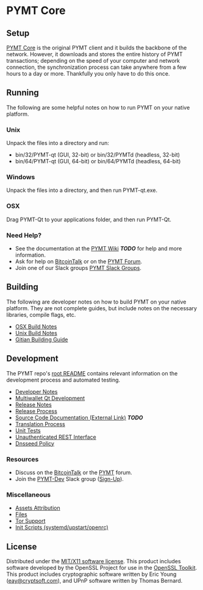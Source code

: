 PYMT Core
=====================

Setup
---------------------
[PYMT Core](http://PYMT.org/wallet) is the original PYMT client and it builds the backbone of the network. However, it downloads and stores the entire history of PYMT transactions; depending on the speed of your computer and network connection, the synchronization process can take anywhere from a few hours to a day or more. Thankfully you only have to do this once.

Running
---------------------
The following are some helpful notes on how to run PYMT on your native platform.

### Unix

Unpack the files into a directory and run:

- bin/32/PYMT-qt (GUI, 32-bit) or bin/32/PYMTd (headless, 32-bit)
- bin/64/PYMT-qt (GUI, 64-bit) or bin/64/PYMTd (headless, 64-bit)

### Windows

Unpack the files into a directory, and then run PYMT-qt.exe.

### OSX

Drag PYMT-Qt to your applications folder, and then run PYMT-Qt.

### Need Help?

* See the documentation at the [PYMT Wiki](https://en.bitcoin.it/wiki/Main_Page) ***TODO***
for help and more information.
* Ask for help on [BitcoinTalk](https://bitcointalk.org/index.php?topic=1262920.0) or on the [PYMT Forum](http://forum.PYMT.org/).
* Join one of our Slack groups [PYMT Slack Groups](https://PYMT.org/slack-logins/).

Building
---------------------
The following are developer notes on how to build PYMT on your native platform. They are not complete guides, but include notes on the necessary libraries, compile flags, etc.

- [OSX Build Notes](build-osx.md)
- [Unix Build Notes](build-unix.md)
- [Gitian Building Guide](gitian-building.md)

Development
---------------------
The PYMT repo's [root README](https://github.com/PYMTproject/PYMT/blob/master/README.md) contains relevant information on the development process and automated testing.

- [Developer Notes](developer-notes.md)
- [Multiwallet Qt Development](multiwallet-qt.md)
- [Release Notes](release-notes.md)
- [Release Process](release-process.md)
- [Source Code Documentation (External Link)](https://dev.visucore.com/bitcoin/doxygen/) ***TODO***
- [Translation Process](translation_process.md)
- [Unit Tests](unit-tests.md)
- [Unauthenticated REST Interface](REST-interface.md)
- [Dnsseed Policy](dnsseed-policy.md)

### Resources

* Discuss on the [BitcoinTalk](https://bitcointalk.org/index.php?topic=1262920.0) or the [PYMT](http://forum.PYMT.org/) forum.
* Join the [PYMT-Dev](https://PYMT-dev.slack.com/) Slack group ([Sign-Up](https://PYMT-dev.herokuapp.com/)).

### Miscellaneous
- [Assets Attribution](assets-attribution.md)
- [Files](files.md)
- [Tor Support](tor.md)
- [Init Scripts (systemd/upstart/openrc)](init.md)

License
---------------------
Distributed under the [MIT/X11 software license](http://www.opensource.org/licenses/mit-license.php).
This product includes software developed by the OpenSSL Project for use in the [OpenSSL Toolkit](https://www.openssl.org/). This product includes
cryptographic software written by Eric Young ([eay@cryptsoft.com](mailto:eay@cryptsoft.com)), and UPnP software written by Thomas Bernard.
